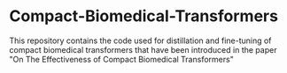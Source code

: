 # Compact-Biomedical-Transformers
This repository contains the code used for distillation and fine-tuning of compact biomedical transformers that have been introduced in the paper "On The Effectiveness of Compact Biomedical Transformers"
